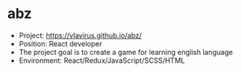 # abz
* Project: https://vlavirus.github.io/abz/
* Position: React developer
* The project goal is to create a game for learning english language
* Environment: React/Redux/JavaScript/SCSS/HTML
